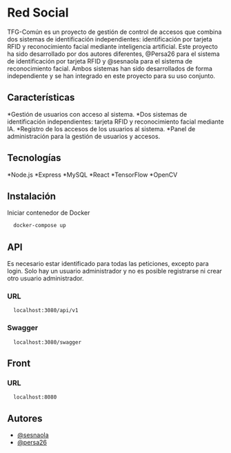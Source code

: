 
# Red Social

TFG-Común es un proyecto de gestión de control de accesos que combina dos sistemas de identificación independientes: identificación por tarjeta RFID y reconocimiento facial mediante inteligencia artificial. Este proyecto ha sido desarrollado por dos autores diferentes, @Persa26 para el sistema de identificación por tarjeta RFID y @sesnaola para el sistema de reconocimiento facial. Ambos sistemas han sido desarrollados de forma independiente y se han integrado en este proyecto para su uso conjunto.

## Características

*Gestión de usuarios con acceso al sistema.
*Dos sistemas de identificación independientes: tarjeta RFID y reconocimiento facial mediante IA.
*Registro de los accesos de los usuarios al sistema.
*Panel de administración para la gestión de usuarios y accesos.

## Tecnologías

*Node.js
*Express
*MySQL
*React
*TensorFlow
*OpenCV

## Instalación

Iniciar contenedor de Docker

```bash
  docker-compose up
```

## API

Es necesario estar identificado para  todas las peticiones, excepto para login. Solo hay un usuario administrador y no es posible registrarse ni crear otro usuario administrador.

### URL

```http
  localhost:3080/api/v1
```

### Swagger

```http
  localhost:3080/swagger
```

## Front

### URL

```http
  localhost:8080
```

<!-- ### Get Users

Devuelve todos los usuarios

```http
  GET /api/users
```

| Parameter | Type     | Description                |
| :-------- | :------- | :------------------------- |
| `id` | `number` | **Required**. Your API key |

### Get user

Devuelve el usuario con la ID especificada

```http
  GET /api/users/${id}
```

| Parameter | Type     | Description                       |
| :-------- | :------- | :-------------------------------- |
| `id`      | `string` | **Required**. Id of item to fetch | -->

## Autores

- [@sesnaola](https://github.com/sesnaola)
- [@persa26](https://github.com/persa26)
